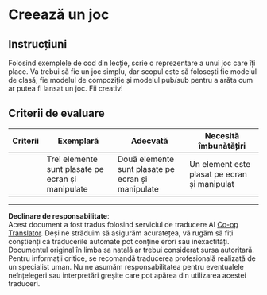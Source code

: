 <!--
CO_OP_TRANSLATOR_METADATA:
{
  "original_hash": "009bdedee9cc82988264be8cb31f9bf4",
  "translation_date": "2025-08-27T22:24:50+00:00",
  "source_file": "6-space-game/1-introduction/assignment.md",
  "language_code": "ro"
}
-->
# Creează un joc

## Instrucțiuni

Folosind exemplele de cod din lecție, scrie o reprezentare a unui joc care îți place. Va trebui să fie un joc simplu, dar scopul este să folosești fie modelul de clasă, fie modelul de compoziție și modelul pub/sub pentru a arăta cum ar putea fi lansat un joc. Fii creativ!

## Criterii de evaluare

| Criterii | Exemplară                                               | Adecvată                                              | Necesită îmbunătățiri                              |
| -------- | ------------------------------------------------------- | ----------------------------------------------------- | --------------------------------------------------- |
|          | Trei elemente sunt plasate pe ecran și manipulate       | Două elemente sunt plasate pe ecran și manipulate     | Un element este plasat pe ecran și manipulat       |

---

**Declinare de responsabilitate**:  
Acest document a fost tradus folosind serviciul de traducere AI [Co-op Translator](https://github.com/Azure/co-op-translator). Deși ne străduim să asigurăm acuratețea, vă rugăm să fiți conștienți că traducerile automate pot conține erori sau inexactități. Documentul original în limba sa natală ar trebui considerat sursa autoritară. Pentru informații critice, se recomandă traducerea profesională realizată de un specialist uman. Nu ne asumăm responsabilitatea pentru eventualele neînțelegeri sau interpretări greșite care pot apărea din utilizarea acestei traduceri.